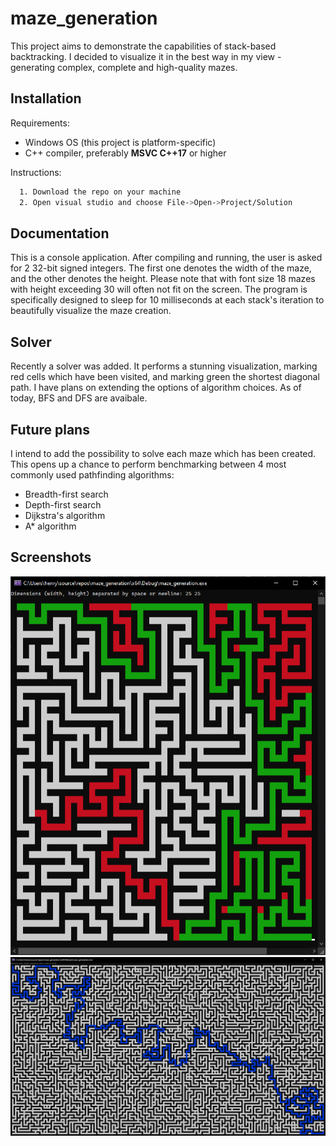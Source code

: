 
# maze_generation

This project aims to demonstrate the capabilities of stack-based backtracking. I decided to visualize it in the best way in my view - generating complex, complete and high-quality mazes.




## Installation

Requirements:
- Windows OS (this project is platform-specific)
- C++ compiler, preferably **MSVC C++17** or higher

Instructions:
```bash
  1. Download the repo on your machine
  2. Open visual studio and choose File->Open->Project/Solution
```


    
## Documentation

This is a console application. After compiling and running, the user is asked for 2 32-bit signed integers. The first one denotes the width of the maze, and the other denotes the height. Please note that with font size 18 mazes with height exceeding 30 will often not fit on the screen. The program is specifically designed to sleep for 10 milliseconds at each stack's iteration to beautifully visualize the maze creation.

## Solver

Recently a solver was added. It performs a stunning visualization, marking red cells which have been visited, and marking green the shortest diagonal path. I have plans on extending the options of algorithm choices. As of today, BFS and DFS are avaibale.


## Future plans
I intend to add the possibility to solve each maze which has been created. This opens up a chance to perform benchmarking between 4 most commonly used pathfinding algorithms:
- Breadth-first search
- Depth-first search
- Dijkstra's algorithm
- A* algorithm

## Screenshots

![Maze of size 50x30](/examples/maze_4.png)
![Solved maze](/examples/maze_5.png)

